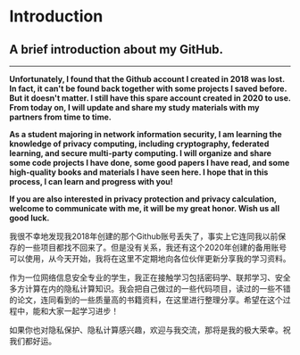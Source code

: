 # Introduction
## A brief introduction about my GitHub.

******
  **Unfortunately, I found that the Github account I created in 2018 was lost. In fact, it can't be found back together with some projects I saved before. But it doesn't matter. I still have this spare account created in 2020 to use. From today on, I will update and share my study materials with my partners from time to time.**
  
  **As a student majoring in network information security, I am learning the knowledge of privacy computing, including cryptography, federated learning, and secure multi-party computing. I will organize and share some code projects I have done, some good papers I have read, and some high-quality books and materials I have seen here. I hope that in this process, I can learn and progress with you!**
  
  **If you are also interested in privacy protection and privacy calculation, welcome to communicate with me, it will be my great honor. Wish us all good luck.**


 我很不幸地发现我2018年创建的那个Github账号丢失了，事实上它连同我以前保存的一些项目都找不回来了。但是没有关系，我还有这个2020年创建的备用账号可以使用，从今天开始，我将在这里不定期地向各位伙伴更新分享我的学习资料。
 
 作为一位网络信息安全专业的学生，我正在接触学习包括密码学、联邦学习、安全多方计算在内的隐私计算知识。我会把自己做过的一些代码项目，读过的一些不错的论文，连同看到的一些质量高的书籍资料，在这里进行整理分享。希望在这个过程中，能和大家一起学习进步！
 
 如果你也对隐私保护、隐私计算感兴趣，欢迎与我交流，那将是我的极大荣幸。祝我们都好运。
